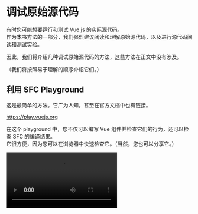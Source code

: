 # 调试原始源代码

有时您可能想要运行和测试 Vue.js 的实际源代码。  
作为本书方法的一部分，我们强烈建议阅读和理解原始源代码，以及进行源代码阅读和测试实验。

因此，我们将介绍几种调试原始源代码的方法，这些方法在正文中没有涉及。

（我们将按照易于理解的顺序介绍它们。）

## 利用 SFC Playground

这是最简单的方法。它广为人知，甚至在官方文档中也有链接。

https://play.vuejs.org

在这个 playground 中，您不仅可以编写 Vue 组件并检查它们的行为，还可以检查 SFC 的编译结果。  
它很方便，因为您可以在浏览器中快速检查它。（当然，您也可以分享它。）

<video src="https://github.com/ubugeeei/ubugeeei/assets/71201308/8281e589-fdaf-4206-854e-25a66dfaac05" controls />

## 利用 vuejs/core 测试

接下来，让我们尝试运行 [vuejs/core](https://github.com/vuejs/core) 的测试。
当然，您需要克隆 [vuejs/core](https://github.com/vuejs/core) 的源代码。

```bash
git clone https://github.com/vuejs/core.git vuejs-core
# NOTE: 建议使其易于理解，因为仓库名称是 `core`
```

然后，

```bash
cd vuejs-core
ni
nr test
```

您可以运行测试，所以请随意修改您感兴趣的源代码并运行测试。

除了 `test` 之外还有几个其他的测试命令，如果您感兴趣，请检查 `package.json`。

您可以阅读和理解测试代码，修改代码并运行测试，或添加测试用例。有各种使用方法。

<img width="590" alt="Screenshot 2024-01-07 0 31 29" src="https://github.com/ubugeeei/ubugeeei/assets/71201308/3c862bd5-1d94-4d2a-a9fa-8755872098ed">

## 运行 vuejs/core 源代码

接下来，这是最方便但仍然是实际修改和运行 vuejs/core 源代码的方法。

关于这一点，我们已经准备了可以与 vite 进行 HMR 的项目，包括 SFC 和独立版本，所以请尝试使用它们。
这个项目在 [chibivue](https://github.com/chibivue-land/chibivue) 的仓库中，所以请克隆它。

```bash
git clone https://github.com/chibivue-land/chibivue.git
```

克隆后，运行脚本来创建项目。

此时，您应该被要求输入本地 vuejs/core 源代码的**绝对路径**，所以请输入它。

```bash
cd chibi-vue
ni
nr setup:vue

# 💁 input your local vuejs/core absolute path:
#   e.g. /Users/ubugeeei/oss/vuejs-core
#   >
```

这将在 chibivue 仓库中创建一个指向本地 vuejs/core 源代码的 Vue 项目。

<video src="https://github.com/ubugeeei/work-log/assets/71201308/5d57c022-c411-4452-9e7e-c27623ec28b4" controls/>

然后，当您想要启动时，您可以使用以下命令启动它，并在修改 vuejs/core 源代码的同时检查操作。

```bash
nr dev:vue
```

当然，playground 端的 HMR，

<video src="https://github.com/ubugeeei/work-log/assets/71201308/a2ad46d8-4b07-4ac5-a887-f71507c619a6" controls/>

即使您修改 vuejs/core 代码，HMR 也会工作。

<video src="https://github.com/ubugeeei/work-log/assets/71201308/72f38910-19b8-4171-9ed7-74d1ba223bc8" controls/>

---

另外，如果您想在独立模式下检查它，您也可以通过将 index.html 更改为加载 standalone-vue.js 来使用 HMR。

<video src="https://github.com/ubugeeei/work-log/assets/71201308/c57ab5c2-0e62-4971-b1b4-75670d3efeec" controls/>
